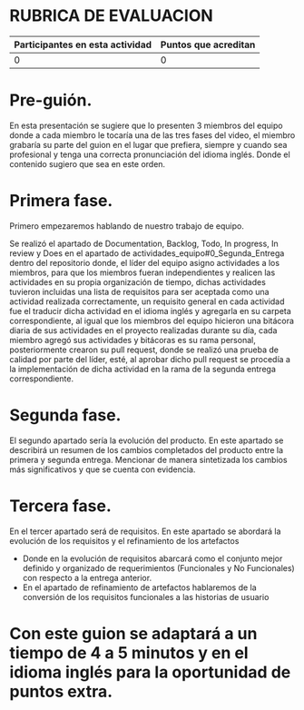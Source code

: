 # RUBRICA DE EVALUACION

Participantes en esta actividad | Puntos que acreditan
------------------------------- | --------------------
0 | 0

# Pre-guión.
En esta presentación se sugiere que lo presenten 3 miembros del equipo donde a cada miembro le tocaría una de las tres fases del video, el miembro grabaría su parte del guion en el lugar que prefiera, siempre y cuando sea profesional y tenga una correcta pronunciación del idioma inglés.
Donde el contenido sugiero que sea en este orden.
# Primera fase.
Primero empezaremos hablando de nuestro trabajo de equipo.

Se realizó el apartado de Documentation, Backlog, Todo, In progress, In review  y Does en el apartado de actividades_equipo#0_Segunda_Entrega dentro del repositorio donde, el líder del equipo asigno actividades a los miembros, para que los miembros fueran independientes y realicen las actividades en su propia organización de tiempo, dichas actividades tuvieron incluidas una lista de requisitos para ser aceptada como una actividad realizada correctamente, un requisito general en cada actividad  fue el traducir dicha actividad en el idioma inglés y agregarla en su carpeta correspondiente, al igual que los miembros del equipo hicieron una bitácora diaria de sus actividades en el proyecto realizadas durante su día, cada miembro agregó sus actividades y bitácoras es su rama personal, posteriormente crearon su pull request, donde se realizó una prueba de calidad por parte del líder, esté, al aprobar dicho pull request se procedía a la implementación de dicha actividad en la rama de la segunda entrega correspondiente. 
# Segunda fase.
El segundo apartado sería la evolución del producto.
En este apartado se describirá un resumen de los cambios completados del producto entre la primera y segunda entrega. Mencionar de manera sintetizada los cambios más significativos y que se cuenta con evidencia.
# Tercera fase.
En el tercer apartado será de requisitos.
En este apartado se abordará la evolución de los requisitos y el refinamiento de los artefactos 
-	 Donde en la evolución de requisitos abarcará como el conjunto mejor definido y organizado de requerimientos (Funcionales y No Funcionales) con respecto a la entrega anterior.
- 	En el apartado de refinamiento de artefactos hablaremos de la conversión de los requisitos funcionales a las historias de usuario
# Con este guion se adaptará a un tiempo de 4 a 5 minutos y en el idioma inglés para la oportunidad de puntos extra.


